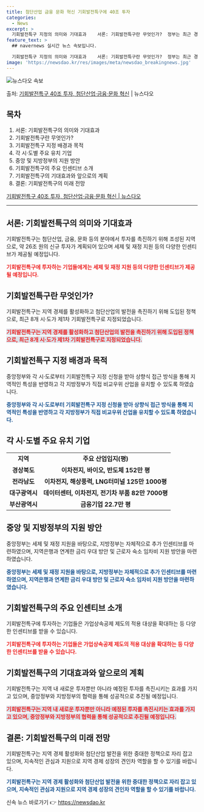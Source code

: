 ```yaml
---
title: 첨단산업 금융 문화 혁신 기회발전특구에 40조 투자
categories:
  - News
excerpt: >
  기회발전특구 지정의 의미와 기대효과    서론: 기회발전특구란 무엇인가?  정부는 최근 경북, 전남, 전북,…
feature_text: >
  ## navernews 실시간 뉴스 속보입니다.

  기회발전특구 지정의 의미와 기대효과    서론: 기회발전특구란 무엇인가?  정부는 최근 경북, 전남, 전북,…
image: 'https://newsdao.kr/res/images/meta/newsdao_breakingnews.jpg'
---
```


![뉴스다오 속보](https://newsdao.kr/res/images/meta/newsdao_breakingnews.jpg)

<p>출처: <a href="https://newsdao.kr/4356" rel="dofollow">기회발전특구 40조 투자, 첨단산업·금융·문화 혁신</a> | 뉴스다오</p>

<h2 data-ke-size="size26">목차</h2>

1. 서론: 기회발전특구의 의미와 기대효과
2. 기회발전특구란 무엇인가?
3. 기회발전특구 지정 배경과 목적
4. 각 시·도별 주요 유치 기업
5. 중앙 및 지방정부의 지원 방안
6. 기회발전특구의 주요 인센티브 소개
7. 기회발전특구의 기대효과와 앞으로의 계획
8. 결론: 기회발전특구의 미래 전망

<p data-ke-size="size16"><a href="https://newsdao.kr/4356">기회발전특구 40조 투자, 첨단산업·금융·문화 혁신 | 뉴스다오</a></p>
<hr>

<h2 data-ke-size="size26">서론: 기회발전특구의 의미와 기대효과</h2>
<p data-ke-size="size16">기회발전특구는 첨단산업, 금융, 문화 등의 분야에서 투자를 촉진하기 위해 조성된 지역으로, 약 26조 원의 신규 투자가 계획되어 있으며 세제 및 재정 지원 등의 다양한 인센티브가 제공될 예정입니다.</p>
<b><span style="color: #ee2323;">기회발전특구에 투자하는 기업들에게는 세제 및 재정 지원 등의 다양한 인센티브가 제공될 예정입니다.</span></b>

<h2 data-ke-size="size26">기회발전특구란 무엇인가?</h2>
<p data-ke-size="size16">기회발전특구는 지역 경제를 활성화하고 첨단산업의 발전을 촉진하기 위해 도입된 정책으로, 최근 8개 시·도가 제1차 기회발전특구로 지정되었습니다.</p>
<b><span style="background-color: #21538527; color: #ee2323;">기회발전특구는 지역 경제를 활성화하고 첨단산업의 발전을 촉진하기 위해 도입된 정책으로, 최근 8개 시·도가 제1차 기회발전특구로 지정되었습니다.</span></b>

<h2 data-ke-size="size26">기회발전특구 지정 배경과 목적</h2>
<p data-ke-size="size16">중앙정부와 각 시·도로부터 기회발전특구 지정 신청을 받아 상향식 접근 방식을 통해 지역적인 특성을 반영하고 각 지방정부가 직접 비교우위 산업을 유치할 수 있도록 하였습니다.</p>
<b><span style="color: #1a5490;">중앙정부와 각 시·도로부터 기회발전특구 지정 신청을 받아 상향식 접근 방식을 통해 지역적인 특성을 반영하고 각 지방정부가 직접 비교우위 산업을 유치할 수 있도록 하였습니다.</span></b>

<h2 data-ke-size="size26">각 시·도별 주요 유치 기업</h2>
<table>
	<tr>
		<td style="text-align: center; height: 17px;"><b>지역</b></td>
		<td style="text-align: center; height: 17px;"><b>주요 산업입지(평)</b></td>
	</tr>
	<tr>
		<td style="text-align: center; height: 17px;"><b>경상북도</b></td>
		<td style="text-align: center; height: 17px;"><b>이차전지, 바이오, 반도체 152만 평</b></td>
	</tr>
	<tr>
		<td style="text-align: center; height: 17px;"><b>전라남도</b></td>
		<td style="text-align: center; height: 17px;"><b>이차전지, 해상풍력, LNG터미널 125만 1000평</b></td>
	</tr>
	<tr>
		<td style="text-align: center; height: 17px;"><b>대구광역시</b></td>
		<td style="text-align: center; height: 17px;"><b>데이터센터, 이차전지, 전기차 부품 82만 7000평</b></td>
	</tr>
	<tr>
		<td style="text-align: center; height: 17px;"><b>부산광역시</b></td>
		<td style="text-align: center; height: 17px;"><b>금융기업 22.7만 평</b></td>
	</tr>
</table>

<h2 data-ke-size="size26">중앙 및 지방정부의 지원 방안</h2>
<p data-ke-size="size16">중앙정부는 세제 및 재정 지원을 바탕으로, 지방정부는 자체적으로 추가 인센티브를 마련하였으며, 지역은행과 연계한 금리 우대 방안 및 근로자 숙소 임차비 지원 방안을 마련하였습니다.</p>
<b><span style="color: #1a5490;">중앙정부는 세제 및 재정 지원을 바탕으로, 지방정부는 자체적으로 추가 인센티브를 마련하였으며, 지역은행과 연계한 금리 우대 방안 및 근로자 숙소 임차비 지원 방안을 마련하였습니다.</span></b>

<h2 data-ke-size="size26">기회발전특구의 주요 인센티브 소개</h2>
<p data-ke-size="size16">기회발전특구에 투자하는 기업들은 가업상속공제 제도의 적용 대상을 확대하는 등 다양한 인센티브를 받을 수 있습니다.</p>
<b><span style="color: #ee2323;">기회발전특구에 투자하는 기업들은 가업상속공제 제도의 적용 대상을 확대하는 등 다양한 인센티브를 받을 수 있습니다.</span></b>

<h2 data-ke-size="size26">기회발전특구의 기대효과와 앞으로의 계획</h2>
<p data-ke-size="size16">기회발전특구는 지역 내 새로운 투자뿐만 아니라 예정된 투자를 촉진시키는 효과를 가지고 있으며, 중앙정부와 지방정부의 협력을 통해 성공적으로 추진될 예정입니다.</p>
<b><span style="background-color: #21538527; color: #ee2323;">기회발전특구는 지역 내 새로운 투자뿐만 아니라 예정된 투자를 촉진시키는 효과를 가지고 있으며, 중앙정부와 지방정부의 협력을 통해 성공적으로 추진될 예정입니다.</span></b>

<h2 data-ke-size="size26">결론: 기회발전특구의 미래 전망</h2>
<p data-ke-size="size16">기회발전특구는 지역 경제 활성화와 첨단산업 발전을 위한 중대한 정책으로 자리 잡고 있으며, 지속적인 관심과 지원으로 지역 경제 성장의 견인차 역할을 할 수 있기를 바랍니다.</p>
<b><span style="color: #1a5490;">기회발전특구는 지역 경제 활성화와 첨단산업 발전을 위한 중대한 정책으로 자리 잡고 있으며, 지속적인 관심과 지원으로 지역 경제 성장의 견인차 역할을 할 수 있기를 바랍니다.</span></b> 

신속 뉴스 바로가기 👉 <a href="https://newsdao.kr" rel="dofollow">https://newsdao.kr</a>


